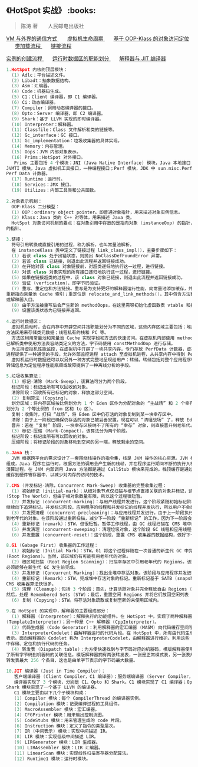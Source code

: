 <h2>《HotSpot 实战》 :books: </h2> 

> 陈涛 著       人民邮电出版社

<a href="http://images.cnblogs.com/cnblogs_com/wp5719/936332/o_VM2.png"> VM 与外界的通信方式 </a>
&nbsp;&nbsp;&nbsp;&nbsp;&nbsp;
<a href="http://images.cnblogs.com/cnblogs_com/wp5719/936332/o_VMLifeCycle.png"> 虚拟机生命周期 </a>
&nbsp;&nbsp;&nbsp;&nbsp;&nbsp;
<a href="http://images.cnblogs.com/cnblogs_com/wp5719/936332/o_OOPKlass.png"> 基于 OOP-Klass 的对象访问定位 </a>
&nbsp;&nbsp;&nbsp;&nbsp;&nbsp;
<a href="http://images.cnblogs.com/cnblogs_com/wp5719/936332/o_ClassLoaders.png"> 类加载流程 </a>
&nbsp;&nbsp;&nbsp;&nbsp;&nbsp;
<a href="http://images.cnblogs.com/cnblogs_com/wp5719/936332/o_Linked.png"> 链接流程 </a>

<a href="http://images.cnblogs.com/cnblogs_com/wp5719/936332/o_FastAndSlow.png"> 实例的创建流程 </a>
&nbsp;&nbsp;&nbsp;&nbsp;&nbsp;
<a href="http://images.cnblogs.com/cnblogs_com/wp5719/936332/o_RuntimeData.png"> 运行时数据区的职能划分 </a>
&nbsp;&nbsp;&nbsp;&nbsp;&nbsp;
<a href="http://images.cnblogs.com/cnblogs_com/wp5719/936332/o_InterpreterAndCompiler.png"> 解释器与 JIT 编译器 </a>

```c++
1.HotSpot 内核的顶层模块：
  (1) Adlc：平台描述文件。
  (2) Libadt：抽象数据结构。
  (3) Asm：汇编器。
  (4) Code：机器码生成。
  (5) C1：Client 编译器，即 C1 编译器。
  (6) Ci：动态编译器。
  (7) Compiler：调用动态编译器的接口。
  (8) Opto：Server 编译器，即 C2 编译器。
  (9) Shark：基于 LLVM 实现的即时编译器。
  (10) Interpreter：解释器。
  (11) Classfile：Class 文件解析和类的链接等。
  (12) Gc_interface：GC 接口。
  (13) Gc_implementation：垃圾收集器的具体实现。
  (14) Memory：内存管理。
  (15) Oops：JVM 内部对象表示。
  (16) Prims：HotSpot 对外接口。
   Prims 主要包括 4 个模块：JNI (Java Native Interface) 模块，Java 本地接口；JVM 模块，标准 JNI 接口的补充；
JVMTI 模块，Java 虚拟机工具接口，一种编程接口；Perf 模块，JDK 中 sun.misc.Perf 类的底层实现，监控虚拟机内部的
Perf Data 计数器。
  (17) Runtime：运行时。
  (18) Services：JMX 接口。
  (19) Utilizes：内部工具类和公共函数。
  
2.对象表示机制：
  OOP-Klass 二分模型：
  (1) OOP：ordinary object pointer。即普通对象指针，用来描述对象实例信息。
  (2) Klass：Java 类的 C++ 对等体，用来描述 Java 类。
  HotSpot 对象访问机制的要点：在对象引用中存放的是指向对象 (instanceOop) 的指针，对象本身则持有类 (instanceKlass)
的指针。

3.链接：
  符号引用转换成直接引用的过程，称为解析，也叫常量池解析。
  在 instanceKlass 类中定义了链接过程 link_class_impl()，主要步骤如下：
  (1) 若该 class 处于出错状态，则抛出 NoClassDefFoundError 异常。
  (2) 若该 class 已链接，则退出此流程并返回链接成功。
  (3) 在开始对该 class 对象链接前，对超类递归地执行这一过程，进行链接。
  (4) 对该 class 对象实现的所有接口递归地执行这一过程，进行链接。
  (5) 如果在链接超类的过程中，该 class 对象已链接，则退出此流程并返回链接成功。
  (6) 验证 (verfication)，即字节码验证。
  (7) 重写、重定位和方法链接。重写是为支持更好的解释器运行性能，向常量池添加缓存，并调整相应字节码的常量池索引
重新指向常量池 Cache 索引；重定位是 relocate_and_link_methods()，其中包含方法链接，是为 Java 方法配置编译器
或解释器入口。
  (8) 由于方法被重写后会产生新的 methodOops，在这里需呀初始化虚函数表 vtable 和接口表 itable。
  (9) 设置该类状态为已链接并返回。
  
4.运行时数据区：
  虚拟机启动时，会在内存中开辟空间并按职能划分为不同的区域，这些内存区域主要包括：堆用来分配 Java 对象空间；
方法区用来存储类元数据；线程私有的栈和 PC 等。
  方法区利用常量池和常量池 Cache 实现字段和方法的快速访问。在虚拟机内部使用 methodOop 表示一个 Java 方法，
已解析类中使用方法表容纳类定义的方法，字节码使用 constMethodOop 进行存储。
  为支持虚拟机性能监控，在虚拟机中开辟了一块共享内存，专门存放 PerfData 计数器，虚拟机使用共享内存方式向外部
进程提供了一种通信的手段，允许外部监控进程 attach 至虚拟机进程，从共享内存中得到 PerfData。
  虚拟机运行时数据还可以以另外一种方式完整地呈现给用户：转储。转储包括对整个应用程序转储、堆转储和线程转储，
转储信息为定位程序性能瓶颈或故障提供了一种离线分析的手段。

5.垃圾收集算法：
  (1) 标记-清除 (Mark-Sweep)，该算法可分为两个阶段。
  标记阶段：标记出所有可以回收的对象。
  清除阶段：回收所有已标记的对象，释放这部分空间。
  (2) 复制算法 (Copying)。
  划分区域：将内存区域按比例划分为 1 个 Eden 区作为分配对象的 “主战场” 和 2 个幸存区 (即 Survivor 空间，
划分为 2 个等比例的 from 区和 to 区)。
  复制：收集时，打扫 “战场”，将 Eden 区中仍存活的对象复制到某一块幸存区中。
  清除：由于上一阶段已确保仍存活的对象已被妥善安置，现在可以 “清理战场” 了，释放 Eden 区和另一块幸存区。
  晋升：若在 “复制” 阶段，一块幸存区接纳不了所有的 “幸存” 对象，则直接晋升到老年代。
  (3) 标记-压缩 (Mark-Compact)，该算法分为两个阶段。
  标记阶段：标记出所有可以回收的对象。
  压缩阶段：将标记阶段的对象移动到空间的另一端，释放剩余的空间。
  
6.Java 栈：
  JVM 根据跨平台的需求设计了一套围绕栈操作的指令集，栈是 JVM 操作的核心资源。JVM 栈由局部变量和操作数栈
组成，Java 程序在运行时，根据方法的调用会产生新的栈帧，并在程序运行期间不断的执行入栈和出栈操作，以实现
演算过程。在 JVM 内部调用 Java 方法都是通过 CallStub 模块来完成的。栈顶缓存是通过将最频繁使用的栈顶元素
缓存到硬件寄存器中，以减少对内存的访问的技术。

7.CMS (并发标记-清除，Concurrent Mark-Sweep) 收集器的完整收集过程：
  (1) 初始标记 (initial-mark)：从根对象节点仅扫描与根节点直接关联的对象并标记，这个过程必须 STW
(Stop The World)，但由于根对象数量有限，所以这个过程很短暂。
  (2) 并发标记 (concurrent-marking)：与用户线程并发进行。这个阶段紧随初始标记阶段，在初始标记的基础上
继续向下追溯标记。并发标记阶段，应用程序的线程和并发标记的线程并发执行，所以用户不会感到停顿。
  (3) 并发预清理 (concurrent-precleaning)：与应用线程并发进行。由于上一阶段执行期间，会出现一些趁机 “晋升”
到老年代的对象。在该阶段通过重新扫描，减少下一阶段 “重新标记” 的工作，因为下一阶段会 STW。
  (4) 重新标记 (remark)：STW，但很短暂。暂停工作线程，由 GC 线程扫描在 CMS 堆中的对象。
  (5) 并发清理 (concurrent-sweeping)：清理垃圾对象，这个阶段 GC 线程和应用线程并发执行。
  (6) 并发重置 (concurrent-reset)：这个阶段，重置 CMS 收集器的数据结构，做好下一次执行 GC 任务的准备工作。

8.G1 (Gabage First) 收集器的工作过程：
  (1) 初始标记 (Initial Mark)：STW。G1 将这个过程伴随在一次普通的新生代 GC 中完成。该阶段标记的是幸存区 Regions
(Root Regions)。当然，该区域仍有可能引用老年代的对象。
  (2) 根区域扫描 (Root Region Scanning)：扫描幸存区中引用老年代的 Regions。该阶段与应用程序并发进行。这一过程
必须能够在新生代 GC 发生前完成。
  (3) 并发标记 (Concurrent Marking)：找出全堆中存活对象。该阶段与应用程序并发进行。这一过程允许被新生代 GC 打断。
  (4) 重新标记 (Remark)：STW，完成堆中存活对象的标记。重新标记基于 SATB (snapshot-at-the-beginning) 算法，比
CMS 收集器算法快很多。
  (5) 清理 (Cleanup)：包括 3 个阶段：首先，计算活跃对象并完全释放自由 Regions (STW)；
然后，处理 Remembered Sets (STW)；最后，重置空闲 Regions 并将它们放回空闲列表 (并发)。
  (6) 复制 (Copying)：STW。将存活对象疏散或复制至新的未使用区域内。

9.在 HotSpot 的实现中，解释器的主要组成部分：
  (1) 解释器 (Interpreter)：解释执行的功能组件。在 HotSpot 中，实现了两种解释器，一种是虚拟机默认使用的模版解释器
(TemplateInterpreter)；另一种是 C++ 解释器 (CppInterpreter)。
  (2) 代码生成器 (Code Generator)：利用解释器的宏汇编器 (MASM) 向代码缓存空间写入生成的代码。
  (3) InterpreterCodelet：由解释器运行的代码片段。在 HotSpot 中，所有由代码生成器生成的代码都由一个 Codelet 来
表示。面向解释器的 Codelet 称为 InterpreterCodelet，由解释器进行维护。利用这些 Codelet，JVM 可完成在内部空间
中存储、定位和执行代码的任务。
  (4) 转发表 (Dispatch table)：为方便快速找到与字节码对应的机器码，模版解释器使用了转发表。它按照字节码顺序，包含
了所有字节码到机器码的关联信息。模版解释器拥有两张转发表，一张是正常模式表，另一张表用来使解释器进入 SafePoint。
转发表最大 256 个条目，这也是由单字节表示的字节码最大数量。

10.JIT 编译器 (Just in Time Compiler)：
   客户端编译器 (Client Compiler，C1 编译器)；服务端编译器 (Server Compiler，C2 编译器)。
   编译器实现了 3 个模块，分别是 C1、Opto 和 Shark。C1 模块实现了 C1 编译器；Opto 模块实现了 C2 编译器；
Shark 模块实现了一个基于 LLVM 的编译器。
   C1 模块主要由以下几个子模块构成：
   (1) Compiler 模块：每个 CompilerThread 的编译器实例。
   (2) Compilation 模块：记录编译过程的工具组件。
   (3) MacroAssembler 模块：宏汇编器。
   (4) CFGPrinter 模块：用来输出控制流图。
   (5) CodeStubs 模块：用来管理生成的 code 片段。
   (6) Instruction 模块：定义了指令的类型层次。
   (7) IR (中间表示) 模块：实现中间描述 IR。
   (8) LIR 模块：实现低级中间描述 LIR。
   (9) LIRGenerator 模块：LIR 生成器。
   (10) LIRAssembler 模块：LIR 汇编器。
   (11) LinearScan 模块：实现线性扫描寄存器分配算法。
   (12) Runtime1 模块：运行时模块。
```
